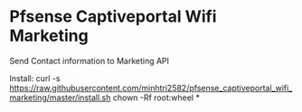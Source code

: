 # Pfsense Captiveportal Wifi Marketing
Send Contact information to Marketing API

Install: 
curl -s https://raw.githubusercontent.com/minhtri2582/pfsense_captiveportal_wifi_marketing/master/install.sh
chown -Rf root:wheel *